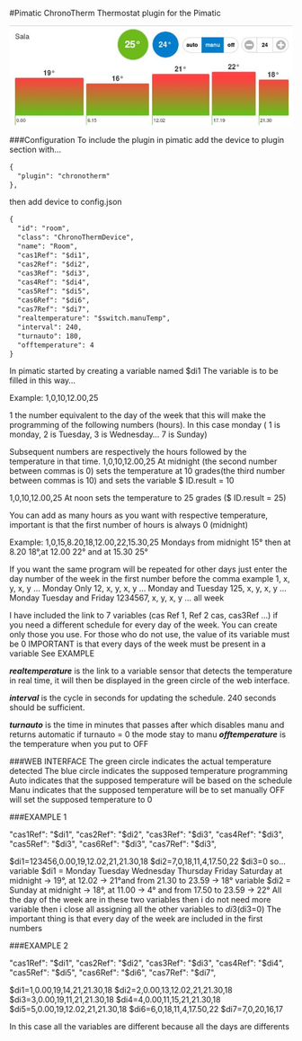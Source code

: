 #Pimatic ChronoTherm
Thermostat plugin for the Pimatic

![alt tag](https://github.com/AleZac/pimatic-chronotherm/blob/master/screenshot/ChronoTherm.png)

###Configuration
To include the plugin in pimatic add the device to plugin section with...
```
{
  "plugin": "chronotherm"
},
```
then add device to config.json
```
{
  "id": "room",
  "class": "ChronoThermDevice",
  "name": "Room",
  "cas1Ref": "$di1",
  "cas2Ref": "$di2",
  "cas3Ref": "$di3",
  "cas4Ref": "$di4",
  "cas5Ref": "$di5",
  "cas6Ref": "$di6",
  "cas7Ref": "$di7",
  "realtemperature": "$switch.manuTemp",
  "interval": 240,
  "turnauto": 180,
  "offtemperature": 4
}
```

In pimatic started by creating a variable named $di1
The variable is to be filled in this way…

Example:
1,0,10,12.00,25

1 the number equivalent to the day of the week that this will make the programming of the following numbers (hours).
In this case monday ( 1 is monday, 2 is Tuesday, 3 is Wednesday… 7 is Sunday)

Subsequent numbers are respectively the hours followed by the temperature in that time.
1,0,10,12.00,25
At midnight (the second number between commas is 0) sets the temperature at 10 grades(the third number between commas is 10) and sets the variable $ ID.result = 10

1,0,10,12.00,25
At noon sets the temperature to 25 grades ($ ID.result = 25)

You can add as many hours as you want with respective temperature,
important is that the first number of hours is always 0 (midnight)

Example:
1,0,15,8.20,18,12.00,22,15.30,25
Mondays from midnight 15° then at 8.20 18°,at 12.00 22° and at 15.30 25°

If you want the same program will be repeated for other days
just enter the day number of the week in the first number before the comma
example
1, x, y, x, y … Monday Only
12, x, y, x, y … Monday and Tuesday
125, x, y, x, y … Monday Tuesday and Friday
1234567, x, y, x, y … all week

I have included the link to 7 variables (cas Ref 1, Ref 2 cas, cas3Ref …) if you need a different schedule for every day of the week.
You can create only those you use.
For those who do not use, the value of its variable must be 0
IMPORTANT is that every days of the week must be present in a variable
See EXAMPLE

***realtemperature*** is the link to a variable sensor that detects the temperature in real time, it will then be displayed in the green circle of the web interface.

***interval*** is the cycle in seconds for updating the schedule.
240 seconds should be sufficient.

***turnauto*** is the time in minutes that passes after which disables manu and returns automatic
if turnauto = 0 the mode stay to manu
***offtemperature*** is the temperature when you put to OFF

###WEB INTERFACE
The green circle indicates the actual temperature detected
The blue circle indicates the supposed temperature programming
Auto indicates that the supposed temperature will be based on the schedule
Manu indicates that the supposed temperature will be to set manually
OFF will set the supposed temperature to 0

###EXAMPLE 1

  "cas1Ref": "$di1",
  "cas2Ref": "$di2",
  "cas3Ref": "$di3",
  "cas4Ref": "$di3",
  "cas5Ref": "$di3",
  "cas6Ref": "$di3",
  "cas7Ref": "$di3",

$di1=123456,0.00,19,12.02,21,21.30,18
$di2=7,0,18,11,4,17.50,22
$di3=0
so…
variable $di1 = Monday Tuesday Wednesday Thursday Friday Saturday at midnight -> 19°,
at 12.02 -> 21°and from 21.30 to 23.59 -> 18°
variable $di2 = Sunday at midnight -> 18°, at 11.00 -> 4° and from 17.50 to 23.59 -> 22°
All the day of the week are in these two variables then i do not need more variable
then i close all assigning all the other variables to $di3 ($di3=0)
The important thing is that every day of the week are included in the first numbers

###EXAMPLE 2

  "cas1Ref": "$di1",
  "cas2Ref": "$di2",
  "cas3Ref": "$di3",
  "cas4Ref": "$di4",
  "cas5Ref": "$di5",
  "cas6Ref": "$di6",
  "cas7Ref": "$di7",

$di1=1,0.00,19,14,21,21.30,18
$di2=2,0.00,13,12.02,21,21.30,18
$di3=3,0.00,19,11,21,21.30,18
$di4=4,0.00,11,15,21,21.30,18
$di5=5,0.00,19,12.02,21,21.30,18
$di6=6,0,18,11,4,17.50,22
$di7=7,0,20,16,17

In this case all the variables are different because all the days are differents
